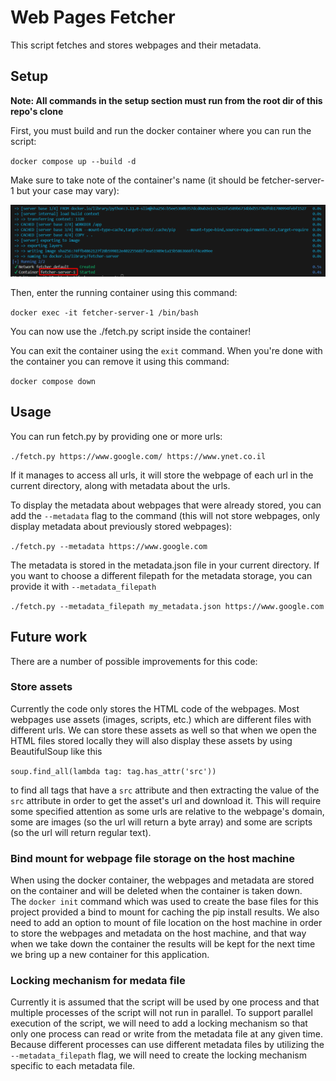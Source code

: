 # Web Pages Fetcher

This script fetches and stores webpages and their metadata.

## Setup

**Note: All commands in the setup section must run from the root dir of this repo's clone**

First, you must build and run the docker container where you can run the script:

`docker compose up --build -d`

Make sure to take note of the container's name (it should be fetcher-server-1 but your case may vary):

![alt text](image.png)

Then, enter the running container using this command:

`docker exec -it fetcher-server-1 /bin/bash`

You can now use the ./fetch.py script inside the container!

You can exit the container using the `exit` command. When you're done with the container you can remove it using this command:

`docker compose down`

## Usage

You can run fetch.py by providing one or more urls:

`./fetch.py https://www.google.com/ https://www.ynet.co.il`

If it manages to access all urls, it will store the webpage of each url in the current directory, along with metadata about the urls.

To display the metadata about webpages that were already stored, you can add the `--metadata` flag to the command (this will not store webpages, only display metadata about previously stored webpages):

`./fetch.py --metadata https://www.google.com`

The metadata is stored in the metadata.json file in your current directory. If you want to choose a different filepath for the metadata storage, you can provide it with `--metadata_filepath`

`./fetch.py --metadata_filepath my_metadata.json https://www.google.com`

## Future work

There are a number of possible improvements for this code:

### Store assets

Currently the code only stores the HTML code of the webpages. Most webpages use assets (images, scripts, etc.) which are different files with different urls. We can store these assets as well so that when we open the HTML files stored locally they will also display these assets by using BeautifulSoup like this

`soup.find_all(lambda tag: tag.has_attr('src'))`

to find all tags that have a `src` attribute and then extracting the value of the `src` attribute in order to get the asset's url and download it. This will require some specified attention as some urls are relative to the webpage's domain, some are images (so the url will return a byte array) and some are scripts (so the url will return regular text).

### Bind mount for webpage file storage on the host machine

When using the docker container, the webpages and metadata are stored on the container and will be deleted when the container is taken down.  
The `docker init` command which was used to create the base files for this project provided a bind to mount for caching the pip install results. We also need to add an option to mount of file location on the host machine in order to store the webpages and metadata on the host machine, and that way when we take down the container the results will be kept for the next time we bring up a new container for this application.

### Locking mechanism for medata file

Currently it is assumed that the script will be used by one process and that multiple processes of the script will not run in parallel. To support parallel execution of the script, we will need to add a locking mechanism so that only one process can read or write from the metadata file at any given time. Because different processes can use different metadata files by utilizing the `--metadata_filepath` flag, we will need to create the locking mechanism specific to each metadata file.
